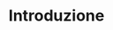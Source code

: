 ---
layout: redirect.njk
hideInSitemap: true
tags: level2
key: introduction_it
title: Introduzione
redirect: /it/accessibility/introduction/about-accessibility/
parent: accessibility_it
order: 1
---